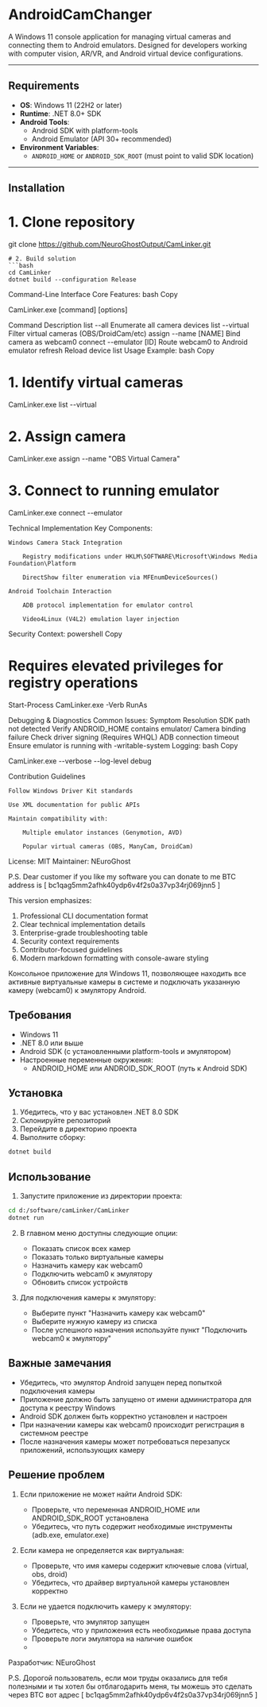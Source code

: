 # AndroidCamChanger

A Windows 11 console application for managing virtual cameras and connecting them to Android emulators. Designed for developers working with computer vision, AR/VR, and Android virtual device configurations.

---

## Requirements

- **OS**: Windows 11 (22H2 or later)
- **Runtime**: .NET 8.0+ SDK
- **Android Tools**: 
  - Android SDK with platform-tools
  - Android Emulator (API 30+ recommended)
- **Environment Variables**:
  - `ANDROID_HOME` or `ANDROID_SDK_ROOT` (must point to valid SDK location)

---

## Installation


# 1. Clone repository

git clone https://github.com/NeuroGhostOutput/CamLinker.git
```
# 2. Build solution
```bash
cd CamLinker
dotnet build --configuration Release
```
Command-Line Interface
Core Features:
bash
Copy

CamLinker.exe [command] [options]

Command	Description
list --all	Enumerate all camera devices
list --virtual	Filter virtual cameras (OBS/DroidCam/etc)
assign --name [NAME]	Bind camera as webcam0
connect --emulator [ID]	Route webcam0 to Android emulator
refresh	Reload device list
Usage Example:
bash
Copy

# 1. Identify virtual cameras
CamLinker.exe list --virtual

# 2. Assign camera
CamLinker.exe assign --name "OBS Virtual Camera"

# 3. Connect to running emulator
CamLinker.exe connect --emulator <vm name>

Technical Implementation
Key Components:

    Windows Camera Stack Integration

        Registry modifications under HKLM\SOFTWARE\Microsoft\Windows Media Foundation\Platform

        DirectShow filter enumeration via MFEnumDeviceSources()

    Android Toolchain Interaction

        ADB protocol implementation for emulator control

        Video4Linux (V4L2) emulation layer injection

Security Context:
powershell
Copy

# Requires elevated privileges for registry operations
Start-Process CamLinker.exe -Verb RunAs

Debugging & Diagnostics
Common Issues:
Symptom	Resolution
SDK path not detected	Verify ANDROID_HOME contains emulator/
Camera binding failure	Check driver signing (Requires WHQL)
ADB connection timeout	Ensure emulator is running with -writable-system
Logging:
bash
Copy

CamLinker.exe --verbose --log-level debug

Contribution Guidelines

    Follow Windows Driver Kit standards

    Use XML documentation for public APIs

    Maintain compatibility with:

        Multiple emulator instances (Genymotion, AVD)

        Popular virtual cameras (OBS, ManyCam, DroidCam)

License: MIT
Maintainer: NEuroGhost

P.S.
Dear customer if you like my software you can donate to me BTC address is [ bc1qag5mm2afhk40ydp6v4f2s0a37vp34rj069jnn5 ]

This version emphasizes:  
1. Professional CLI documentation format  
2. Clear technical implementation details  
3. Enterprise-grade troubleshooting table  
4. Security context requirements  
5. Contributor-focused guidelines  
6. Modern markdown formatting with console-aware styling



Консольное приложение для Windows 11, позволяющее находить все активные виртуальные камеры в системе и подключать указанную камеру (webcam0) к эмулятору Android.

## Требования

- Windows 11
- .NET 8.0 или выше
- Android SDK (с установленными platform-tools и эмулятором)
- Настроенные переменные окружения:
  - ANDROID_HOME или ANDROID_SDK_ROOT (путь к Android SDK)

## Установка

1. Убедитесь, что у вас установлен .NET 8.0 SDK
2. Склонируйте репозиторий
3. Перейдите в директорию проекта
4. Выполните сборку:
```bash
dotnet build
```

## Использование

1. Запустите приложение из директории проекта:
```bash
cd d:/software/camLinker/CamLinker
dotnet run
```

2. В главном меню доступны следующие опции:
   - Показать список всех камер
   - Показать только виртуальные камеры
   - Назначить камеру как webcam0
   - Подключить webcam0 к эмулятору
   - Обновить список устройств

3. Для подключения камеры к эмулятору:
   - Выберите пункт "Назначить камеру как webcam0"
   - Выберите нужную камеру из списка
   - После успешного назначения используйте пункт "Подключить webcam0 к эмулятору"

## Важные замечания

- Убедитесь, что эмулятор Android запущен перед попыткой подключения камеры
- Приложение должно быть запущено от имени администратора для доступа к реестру Windows
- Android SDK должен быть корректно установлен и настроен
- При назначении камеры как webcam0 происходит регистрация в системном реестре
- После назначения камеры может потребоваться перезапуск приложений, использующих камеру

## Решение проблем

1. Если приложение не может найти Android SDK:
   - Проверьте, что переменная ANDROID_HOME или ANDROID_SDK_ROOT установлена
   - Убедитесь, что путь содержит необходимые инструменты (adb.exe, emulator.exe)

2. Если камера не определяется как виртуальная:
   - Проверьте, что имя камеры содержит ключевые слова (virtual, obs, droid)
   - Убедитесь, что драйвер виртуальной камеры установлен корректно

3. Если не удается подключить камеру к эмулятору:
   - Проверьте, что эмулятор запущен
   - Убедитесь, что у приложения есть необходимые права доступа
   - Проверьте логи эмулятора на наличие ошибок
   - 
Разработчик: NEuroGhost

P.S.
Дорогой пользователь, если мои труды оказались для тебя полезными и ты хотел бы отблагодарить меня, ты можешь это сделать через BTC вот адрес [ bc1qag5mm2afhk40ydp6v4f2s0a37vp34rj069jnn5 ]  
